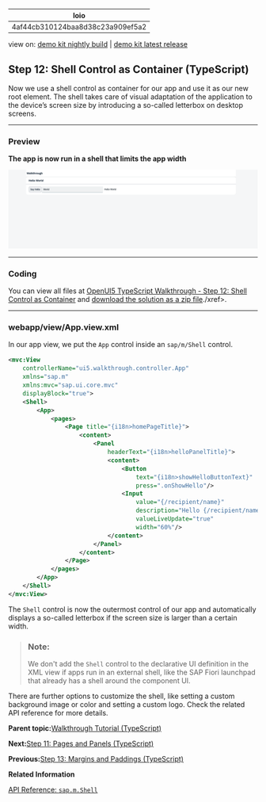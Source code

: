 <!-- loio4af44cb310124baa8d38c23a909ef5a2 -->

| loio |
| -----|
| 4af44cb310124baa8d38c23a909ef5a2 |

<div id="loio">

view on: [demo kit nightly build](https://sdk.openui5.org/nightly/#/topic/4af44cb310124baa8d38c23a909ef5a2) | [demo kit latest release](https://sdk.openui5.org/topic/4af44cb310124baa8d38c23a909ef5a2)</div>

## Step 12: Shell Control as Container \(TypeScript\)

Now we use a shell control as container for our app and use it as our new root element. The shell takes care of visual adaptation of the application to the device’s screen size by introducing a so-called letterbox on desktop screens.

***

### Preview

  
  
**The app is now run in a shell that limits the app width**

![The graphic has an explanatory text.](images/loioa1f1b53df7bb4f74958cdf56904c4af4_LowRes.png "The app is now run in a shell that limits the app width")

***

<a name="loio4af44cb310124baa8d38c23a909ef5a2__section_qsr_xp2_syb"/>

### Coding

You can view all files at [OpenUI5 TypeScript Walkthrough - Step 12: Shell Control as Container](https://github.com/sap-samples/ui5-typescript-walkthrough/tree/main/steps/12) and [download the solution as a zip file](https://sap-samples.github.io/ui5-typescript-walkthrough/ui5-typescript-walkthrough-step-12.zip)./xref\>.

***

<a name="loio4af44cb310124baa8d38c23a909ef5a2__section_rsr_xp2_syb"/>

### webapp/view/App.view.xml

In our app view, we put the `App` control inside an `sap/m/Shell` control.

```xml
<mvc:View
	controllerName="ui5.walkthrough.controller.App"
	xmlns="sap.m"
	xmlns:mvc="sap.ui.core.mvc"
	displayBlock="true">
	<Shell>
		<App>
			<pages>
				<Page title="{i18n>homePageTitle}">
					<content>
						<Panel
							headerText="{i18n>helloPanelTitle}">
							<content>
								<Button
									text="{i18n>showHelloButtonText}"
									press=".onShowHello"/>
								<Input
									value="{/recipient/name}"
									description="Hello {/recipient/name}"
									valueLiveUpdate="true"
									width="60%"/>
							</content>
						</Panel>
					</content>
				</Page>
			</pages>
		</App>
	</Shell>
</mvc:View>
```

The `Shell` control is now the outermost control of our app and automatically displays a so-called letterbox if the screen size is larger than a certain width.

> ### Note:  
> We don't add the `Shell` control to the declarative UI definition in the XML view if apps run in an external shell, like the SAP Fiori launchpad that already has a shell around the component UI.

There are further options to customize the shell, like setting a custom background image or color and setting a custom logo. Check the related API reference for more details.

**Parent topic:**[Walkthrough Tutorial \(TypeScript\)](Walkthrough_Tutorial_TypeScript_dad1905.md "In this tutorial we'll introduce you to all major development paradigms of OpenUI5. We'll demonstrate the use of TypeScript with OpenUI5 and highlight the specific characteristics of this approach.")

**Next:**[Step 11: Pages and Panels \(TypeScript\)](Step_11_Pages_and_Panels_TypeScript_feed613.md "After all the work on the app structure it’s time to improve the look of our app. We will use two controls from the sap.m library to add a bit more &quot;bling&quot; to our UI. You will also learn about control aggregations in this step.")

**Previous:**[Step 13: Margins and Paddings \(TypeScript\)](Step_13_Margins_and_Paddings_TypeScript_5826c0c.md "Our app content is still glued to the corners of the letterbox. To fine-tune our layout, we can add margins and paddings to the controls that we added in the previous step.")

**Related Information**  


[API Reference: `sap.m.Shell`](https://sdk.openui5.org/api/sap.m.Shell)

